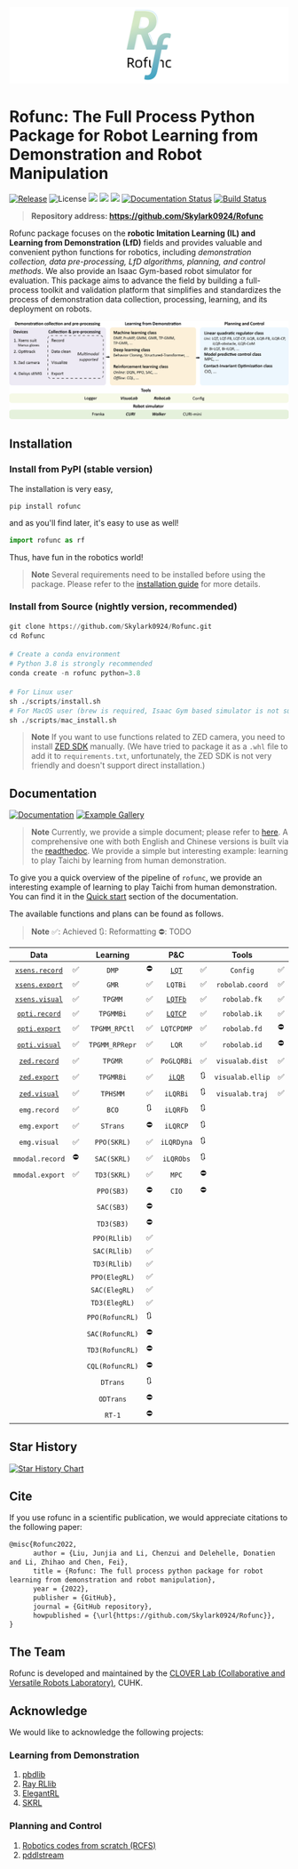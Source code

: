 ![](./img/logo8.png)

# Rofunc: The Full Process Python Package for Robot Learning from Demonstration and Robot Manipulation

[![Release](https://img.shields.io/github/v/release/Skylark0924/Rofunc)](https://pypi.org/project/rofunc/)
![License](https://img.shields.io/github/license/Skylark0924/Rofunc?color=blue)
![](https://img.shields.io/github/downloads/skylark0924/Rofunc/total)
[![](https://img.shields.io/github/issues-closed-raw/Skylark0924/Rofunc?color=brightgreen)](https://github.com/Skylark0924/Rofunc/issues?q=is%3Aissue+is%3Aclosed)
[![](https://img.shields.io/github/issues-raw/Skylark0924/Rofunc?color=orange)](https://github.com/Skylark0924/Rofunc/issues?q=is%3Aopen+is%3Aissue)
[![Documentation Status](https://readthedocs.org/projects/rofunc/badge/?version=latest)](https://rofunc.readthedocs.io/en/latest/?badge=latest)
[![Build Status](https://img.shields.io/endpoint.svg?url=https%3A%2F%2Factions-badge.atrox.dev%2FSkylark0924%2FRofunc%2Fbadge%3Fref%3Dmain&style=flat)](https://actions-badge.atrox.dev/Skylark0924/Rofunc/goto?ref=main)

> **Repository address: https://github.com/Skylark0924/Rofunc**

Rofunc package focuses on the **robotic Imitation Learning (IL) and Learning from Demonstration (LfD)** fields and
provides valuable and convenient python functions for robotics, including _demonstration collection, data
pre-processing, LfD algorithms, planning, and control methods_. We also provide an Isaac Gym-based robot simulator for
evaluation. This package aims to advance the field by building a full-process toolkit and validation platform that
simplifies and standardizes the process of demonstration data collection, processing, learning, and its deployment on
robots.

![](./img/pipeline.png)

## Installation

### Install from PyPI (stable version)

The installation is very easy,

```
pip install rofunc
```

and as you'll find later, it's easy to use as well!

```python
import rofunc as rf
```

Thus, have fun in the robotics world!
> **Note**
> Several requirements need to be installed before using the package. Please refer to
> the [installation guide](https://rofunc.readthedocs.io/en/latest/overview.html#installation) for more details.

### Install from Source (nightly version, recommended)

```python
git clone https://github.com/Skylark0924/Rofunc.git
cd Rofunc

# Create a conda environment
# Python 3.8 is strongly recommended
conda create -n rofunc python=3.8

# For Linux user
sh ./scripts/install.sh
# For MacOS user (brew is required, Isaac Gym based simulator is not supported on MacOS)
sh ./scripts/mac_install.sh
```

> **Note**
> If you want to use functions related to ZED camera, you need to
> install [ZED SDK](https://www.stereolabs.com/developers/release/#downloads) manually. (We have tried to package it as
> a `.whl` file to add it to `requirements.txt`, unfortunately, the ZED SDK is not very friendly and doesn't support
> direct installation.)

## Documentation

[![Documentation](https://img.shields.io/badge/Documentation-Access-brightgreen?style=for-the-badge)](https://rofunc.readthedocs.io/en/latest/)
[![Example Gallery](https://img.shields.io/badge/Example%20Gallery-Access-brightgreen?style=for-the-badge)](https://rofunc.readthedocs.io/en/latest/auto_examples/index.html)

> **Note**
> Currently, we provide a simple document; please refer to [here](./rofunc/).
> A comprehensive one with both English and Chinese versions is built via
> the [readthedoc](https://rofunc.readthedocs.io/en/latest/).
> We provide a simple but interesting example: learning to play
> Taichi by learning from human demonstration.

To give you a quick overview of the pipeline of `rofunc`, we provide an interesting example of learning to play Taichi
from human demonstration. You can find it in the [Quick start](https://rofunc.readthedocs.io/en/latest/quickstart.html)
section of the documentation.

The available functions and plans can be found as follows.

> **Note**
> ✅: Achieved 🔃: Reformatting ⛔: TODO

|                                      Data                                       |   |    Learning     |     |                                   P&C                                   |     |      Tools       |     |                                 Simulator                                 |    |
|:-------------------------------------------------------------------------------:|---|:---------------:|-----|:-----------------------------------------------------------------------:|-----|:----------------:|-----|:-------------------------------------------------------------------------:|----|
|  [`xsens.record`](https://rofunc.readthedocs.io/en/latest/devices/xsens.html)   | ✅ |      `DMP`      | ⛔   |   [`LQT`](https://rofunc.readthedocs.io/en/latest/planning/lqt.html)    | ✅   |     `Config`     | ✅   | [`Franka`](https://rofunc.readthedocs.io/en/latest/simulator/franka.html) | ✅  |
|  [`xsens.export`](https://rofunc.readthedocs.io/en/latest/devices/xsens.html)   | ✅ |      `GMR`      | ✅   |                                 `LQTBi`                                 | ✅   | `robolab.coord`  | ✅   |   [`CURI`](https://rofunc.readthedocs.io/en/latest/simulator/curi.html)   | ✅  |
|  [`xsens.visual`](https://rofunc.readthedocs.io/en/latest/devices/xsens.html)   | ✅ |     `TPGMM`     | ✅   | [`LQTFb`](https://rofunc.readthedocs.io/en/latest/planning/lqt_fb.html) | ✅   |   `robolab.fk`   | ✅   |                                `CURIMini`                                 | 🔃 |
| [`opti.record`](https://rofunc.readthedocs.io/en/latest/devices/optitrack.html) | ✅ |    `TPGMMBi`    | ✅   | [`LQTCP`](https://rofunc.readthedocs.io/en/latest/planning/lqt_cp.html) | ✅   |   `robolab.ik`   | ✅   |                              `CURISoftHand`                               | ✅  |
| [`opti.export`](https://rofunc.readthedocs.io/en/latest/devices/optitrack.html) | ✅ |  `TPGMM_RPCtl`  | ✅   |                               `LQTCPDMP`                                | ✅   |   `robolab.fd`   | ⛔   |                                 `Walker`                                  | ✅  |
| [`opti.visual`](https://rofunc.readthedocs.io/en/latest/devices/optitrack.html) | ✅ | `TPGMM_RPRepr`  | ✅   |                                  `LQR`                                  | ✅   |   `robolab.id`   | ⛔   |                                  `Gluon`                                  | 🔃 |
|    [`zed.record`](https://rofunc.readthedocs.io/en/latest/devices/zed.html)     | ✅ |     `TPGMR`     | ✅   |                               `PoGLQRBi`                                | ✅   | `visualab.dist`  | ✅   |                                 `Baxter`                                  | 🔃 |
|    [`zed.export`](https://rofunc.readthedocs.io/en/latest/devices/zed.html)     | ✅ |    `TPGMRBi`    | ✅   |  [`iLQR`](https://rofunc.readthedocs.io/en/latest/planning/ilqr.html)   | 🔃  | `visualab.ellip` | ✅   |                                 `Sawyer`                                  | 🔃 |
|    [`zed.visual`](https://rofunc.readthedocs.io/en/latest/devices/zed.html)     | ✅ |    `TPHSMM`     | ✅   |                                `iLQRBi`                                 | 🔃  | `visualab.traj`  | ✅   |                               `Multi-Robot`                               | ✅  |
|                                  `emg.record`                                   | ✅ |      `BCO`      | 🔃  |                                `iLQRFb`                                 | 🔃  |                  |     |                                                                           |    |
|                                  `emg.export`                                   | ✅ |    `STrans`     | ⛔   |                                `iLQRCP`                                 | 🔃  |                  |     |                                                                           |    |
|                                  `emg.visual`                                   | ✅ |   `PPO(SKRL)`   | ✅   |                               `iLQRDyna`                                | 🔃  |                  |     |                                                                           |    |
|                                 `mmodal.record`                                 | ⛔ |   `SAC(SKRL)`   | ✅   |                                `iLQRObs`                                | 🔃  |                  |     |                                                                           |    |
|                                 `mmodal.export`                                 | ✅ |   `TD3(SKRL)`   | ✅   |                                  `MPC`                                  | ⛔   |                  |     |                                                                           |    |
|                                                                                 |   |   `PPO(SB3)`    | ⛔   |                                  `CIO`                                  | ⛔   |                  |     |                                                                           |    |
|                                                                                 |   |   `SAC(SB3)`    | ⛔   |                                                                         |     |                  |     |                                                                           |    |
|                                                                                 |   |   `TD3(SB3)`    | ⛔   |                                                                         |     |                  |     |                                                                           |    |
|                                                                                 |   |  `PPO(RLlib)`   | ✅   |                                                                         |     |                  |     |                                                                           |    |
|                                                                                 |   |  `SAC(RLlib)`   | ✅   |                                                                         |     |                  |     |                                                                           |    |
|                                                                                 |   |  `TD3(RLlib)`   | ✅   |                                                                         |     |                  |     |                                                                           |    |
|                                                                                 |   |  `PPO(ElegRL)`  | ✅   |                                                                         |     |                  |     |                                                                           |    |
|                                                                                 |   |  `SAC(ElegRL)`  | ✅   |                                                                         |     |                  |     |                                                                           |    |
|                                                                                 |   |  `TD3(ElegRL)`  | ✅   |                                                                         |     |                  |     |                                                                           |    |
|                                                                                 |   | `PPO(RofuncRL)` | 🔃  |                                                                         |     |                  |     |                                                                           |    |
|                                                                                 |   | `SAC(RofuncRL)` | ⛔   |                                                                         |     |                  |     |                                                                           |    |
|                                                                                 |   | `TD3(RofuncRL)` | ⛔   |                                                                         |     |                  |     |                                                                           |    |
|                                                                                 |   | `CQL(RofuncRL)` | ⛔   |                                                                         |     |                  |     |                                                                           |    |
|                                                                                 |   |    `DTrans`     | 🔃  |                                                                         |     |                  |     |                                                                           |    |
|                                                                                 |   |    `ODTrans`    | ⛔   |                                                                         |     |                  |     |                                                                           |    |
|                                                                                 |   |     `RT-1`      | ⛔   |                                                                         |     |                  |     |                                                                           |    |
                                                                                  


  


## Star History

[![Star History Chart](https://api.star-history.com/svg?repos=Skylark0924/Rofunc&type=Date)](https://star-history.com/#Skylark0924/Rofunc&Date)

## Cite

If you use rofunc in a scientific publication, we would appreciate citations to the following paper:

```
@misc{Rofunc2022,
      author = {Liu, Junjia and Li, Chenzui and Delehelle, Donatien and Li, Zhihao and Chen, Fei},
      title = {Rofunc: The full process python package for robot learning from demonstration and robot manipulation},
      year = {2022},
      publisher = {GitHub},
      journal = {GitHub repository},
      howpublished = {\url{https://github.com/Skylark0924/Rofunc}},
}
```

## The Team

Rofunc is developed and maintained by the [CLOVER Lab (Collaborative and Versatile Robots Laboratory)](https://feichenlab.com/), CUHK.

## Acknowledge

We would like to acknowledge the following projects:

### Learning from Demonstration

1. [pbdlib](https://gitlab.idiap.ch/rli/pbdlib-python)
2. [Ray RLlib](https://docs.ray.io/en/latest/rllib/index.html)
3. [ElegantRL](https://github.com/AI4Finance-Foundation/ElegantRL)
4. [SKRL](https://github.com/Toni-SM/skrl)

### Planning and Control

1. [Robotics codes from scratch (RCFS)](https://gitlab.idiap.ch/rli/robotics-codes-from-scratch)
2. [pddlstream](https://github.com/caelan/pddlstream)
